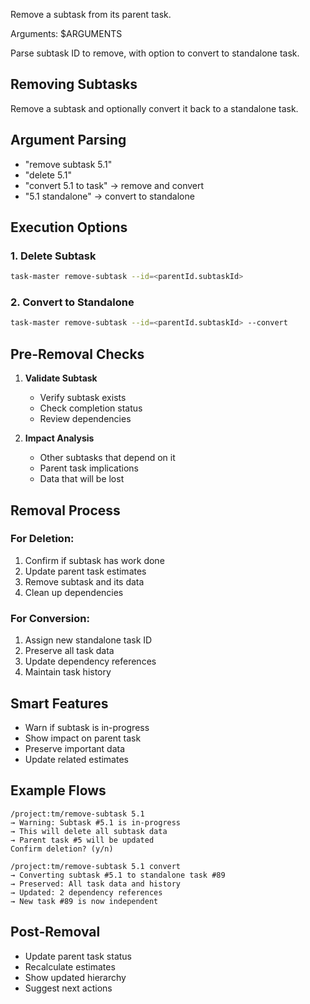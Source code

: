 Remove a subtask from its parent task.

Arguments: $ARGUMENTS

Parse subtask ID to remove, with option to convert to standalone task.

## Removing Subtasks

Remove a subtask and optionally convert it back to a standalone task.

## Argument Parsing

- "remove subtask 5.1"
- "delete 5.1"
- "convert 5.1 to task" → remove and convert
- "5.1 standalone" → convert to standalone

## Execution Options

### 1. Delete Subtask
```bash
task-master remove-subtask --id=<parentId.subtaskId>
```

### 2. Convert to Standalone
```bash
task-master remove-subtask --id=<parentId.subtaskId> --convert
```

## Pre-Removal Checks

1. **Validate Subtask**
   - Verify subtask exists
   - Check completion status
   - Review dependencies

2. **Impact Analysis**
   - Other subtasks that depend on it
   - Parent task implications
   - Data that will be lost

## Removal Process

### For Deletion:
1. Confirm if subtask has work done
2. Update parent task estimates
3. Remove subtask and its data
4. Clean up dependencies

### For Conversion:
1. Assign new standalone task ID
2. Preserve all task data
3. Update dependency references
4. Maintain task history

## Smart Features

- Warn if subtask is in-progress
- Show impact on parent task
- Preserve important data
- Update related estimates

## Example Flows

```
/project:tm/remove-subtask 5.1
→ Warning: Subtask #5.1 is in-progress
→ This will delete all subtask data
→ Parent task #5 will be updated
Confirm deletion? (y/n)

/project:tm/remove-subtask 5.1 convert
→ Converting subtask #5.1 to standalone task #89
→ Preserved: All task data and history
→ Updated: 2 dependency references
→ New task #89 is now independent
```

## Post-Removal

- Update parent task status
- Recalculate estimates
- Show updated hierarchy
- Suggest next actions
